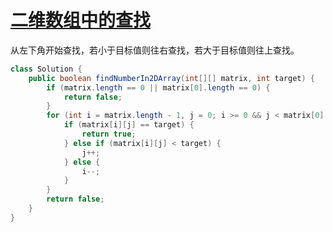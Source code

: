 # [二维数组中的查找](https://leetcode-cn.com/problems/er-wei-shu-zu-zhong-de-cha-zhao-lcof/)

从左下角开始查找，若小于目标值则往右查找，若大于目标值则往上查找。

```java
class Solution {
    public boolean findNumberIn2DArray(int[][] matrix, int target) {
        if (matrix.length == 0 || matrix[0].length == 0) {
            return false;
        }
        for (int i = matrix.length - 1, j = 0; i >= 0 && j < matrix[0].length; ) {
            if (matrix[i][j] == target) {
                return true;
            } else if (matrix[i][j] < target) {
                j++;
            } else {
                i--;
            }
        }
        return false;
    }
}
```
